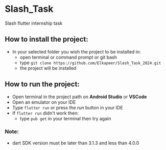 # Slash_Task

Slash flutter internship task

## How to install the project:

- In your selected folder you wish the project to be installed in:
  - open terminal or command prompt or git bash
  - type `git clone https://github.com/Elkapeer/Slash_Task_2024.git`
  - the project will be installed

## How to run the project:

- Open terminal in the project path on **Android Studio** or **VSCode**
- Open an emulator on your IDE
- Type `flutter run` or press the *run* button in your IDE
- If `flutter run` didn't work then:
  - type `pub get` in your terminal then try again

### Note:

-  dart SDK version must be later than 3.1.3 and less than 4.0.0
